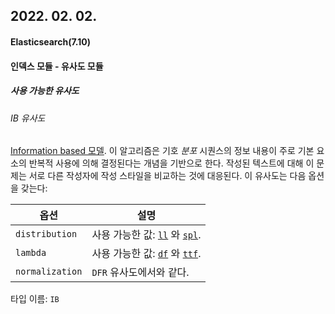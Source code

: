 ## 2022. 02. 02.

#### Elasticsearch(7.10)

#### 인덱스 모듈 - 유사도 모듈

##### 사용 가능한 유사도

###### IB 유사도

[Information based 모델][lucene-ib-similarities]. 이 알고리즘은 기호 *분포* 시퀀스의 정보 내용이 주로 기본 요소의 반복적 사용에 의해 결정된다는 개념을 기반으로 한다. 작성된 텍스트에 대해 이 문제는 서로 다른 작성자에 작성 스타일을 비교하는 것에 대응된다. 이 유사도는 다음 옵션을 갖는다:

| 옵션            | 설명                                                         |
| --------------- | ------------------------------------------------------------ |
| `distribution`  | 사용 가능한 값: [`ll`](https://lucene.apache.org/core/8_7_0/core/org/apache/lucene/search/similarities/DistributionLL.html) 와 [`spl`](https://lucene.apache.org/core/8_7_0/core/org/apache/lucene/search/similarities/DistributionSPL.html). |
| `lambda`        | 사용 가능한 값: [`df`](https://lucene.apache.org/core/8_7_0/core/org/apache/lucene/search/similarities/LambdaDF.html) 와 [`ttf`](https://lucene.apache.org/core/8_7_0/core/org/apache/lucene/search/similarities/LambdaTTF.html). |
| `normalization` | `DFR` 유사도에서와 같다.                                     |

타입 이름: `IB`



[lucene-ib-similarities]: https://lucene.apache.org/core/8_7_0/core/org/apache/lucene/search/similarities/IBSimilarity.html